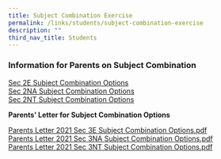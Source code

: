 ```yaml
---
title: Subject Combination Exercise
permalink: /links/students/subject-combination-exercise
description: ""
third_nav_title: Students
---
```

### Information for Parents on Subject Combination

[Sec 2E Subject Combination Options](/files/2021%20Sec%202%20Subject%20Combi%20Slides%20for%20Sec%202%20Express%20-%20Subj%20Registration%20-%20SchWeb.pdf) <br>
[Sec 2NA Subject Combination Options](/files/2021%20Sec%202%20Subject%20Combi%20Slides%20for%20Sec%202%20NA%20-%20Subj%20Registration%20-%20SchWeb.pdf) <br>
[Sec 2NT Subject Combination Options](/files/2021%20Sec%202%20Subject%20Combi%20Slides%20for%20Sec%202%20NT%20-%20Subj%20Registration%20-%20SchWeb.pdf)
  
**Parents' Letter for Subject Combination Options** <br>



[Parents Letter 2021 Sec 3E Subject Combination Options.pdf](https://www-broadricksec-moe-edu-sg-admin.cwp.sg/qql/slot/u1262/SubjectCombi/Parents%20Letter%202021%20Sec%203E%20Subject%20Combination%20Options.pdf)  
[Parents Letter 2021 Sec 3NA Subject Combination Options.pdf](https://www-broadricksec-moe-edu-sg-admin.cwp.sg/qql/slot/u1262/SubjectCombi/Parents%20Letter%202021%20Sec%203NA%20Subject%20Combination%20Options.pdf)  
[Parents Letter 2021 Sec 3NT Subject Combination Options.pdf](https://www-broadricksec-moe-edu-sg-admin.cwp.sg/qql/slot/u1262/SubjectCombi/Parents%20Letter%202021%20Sec%203NT%20Subject%20Combination%20Options.pdf)